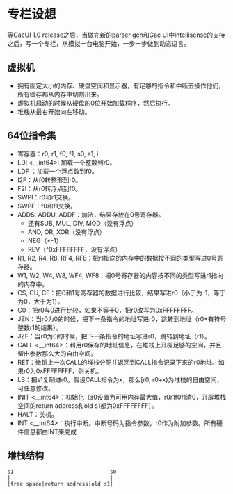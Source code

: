 # 专栏设想
等GacUI 1.0 release之后，当做完新的parser gen和Gac UI中intellisense的支持之后，写一个专栏，从模拟一台电脑开始，一步一步做到动态语言。

## 虚拟机
- 拥有固定大小的内存、硬盘空间和显示器，有足够的指令和中断去操作他们，所有缓存都从内存中切割出来。
- 虚拟机启动的时候从硬盘的0位开始加载程序，然后执行。
- 堆栈从最右开始向左移动。

## 64位指令集
- 寄存器：r0, r1, f0, f1, s0, s1, i
- LDI <__int64>: 加载一个整数到r0。
- LDF <double>：加载一个浮点数到f0。
- I2F：从f0转整形到r0。
- F2I：从r0转浮点到f0。
- SWPI：r0和r1交换。
- SWPF：f0和f1交换。
- ADDS, ADDU, ADDF：加法，结果存放在0号寄存器。
  - 还有SUB, MUL, DIV, MOD（没有浮点）
  - AND, OR, XOR（没有浮点）
  - NEG（*-1）
  - REV（^0xFFFFFFFF，没有浮点）
- R1, R2, R4, R8, RF4, RF8：把r1指向的内存中的数据按不同的类型写进0号寄存器。
- W1, W2, W4, W8, WF4, WF8：把0号寄存器的内容按不同的类型写进r1指向的内存中。
- CS, CU, CF：把0和1号寄存器的数据进行比较，结果写进r0（小于为-1，等于为0，大于为1）。
- C0：把r0与0进行比较，如果不等于0，把r0改写为0xFFFFFFFF。
- JZN：当r0为0的时候，把下一条指令的地址写进r0，跳转到地址（r0+有符号整数r1的结果）。
- JZF：当r0为0的时候，把下一条指令的地址写进r0，跳转到地址（r1）。
- CALL <__int64>：利用r0保存的地址信息，在堆栈上开辟足够的空间，并且留出参数那么大的自由空间。
- RET：撤销上一次CALL的堆栈分配并返回到CALL指令记录下来的r0地址。如果r0为0xFFFFFFFF，则关机。
- LS：把s1复制进r0。假设CALL指令为x，那么[r0, r0+x)为堆栈的自由空间，可任意修改。
- INIT <__int64>：初始化（s0设置为可用内存最大值，r0r1f0f1清0，开辟堆栈空间的return address和old s1都为0xFFFFFFFF）。
- HALT：关机。
- INT <__int64>：执行中断。中断号码为指令参数，r0作为附加参数。所有硬件信息都由INT来完成

## 堆栈结构
```
s1                               s0
|                                |
|free space|return address|old s1|
```
